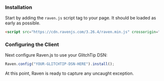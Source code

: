 ### Installation

Start by adding the `raven.js` script tag to your page. It should be loaded as early as possible.

```html
<script src="https://cdn.ravenjs.com/3.26.4/raven.min.js" crossorigin="anonymous"></script>
```

### Configuring the Client

Next configure Raven.js to use your GlitchTip DSN:

```javascript
Raven.config("YOUR-GLITCHTIP-DSN-HERE").install();
```

At this point, Raven is ready to capture any uncaught exception.
